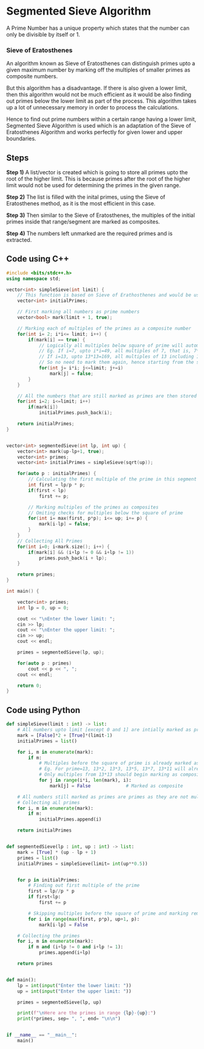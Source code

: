 # Segmented Sieve Algorithm

A Prime Number has a unique property which states that the number can only be divisible by itself or 1.

### Sieve of Eratosthenes
An algorithm known as Sieve of Eratosthenes can distinguish primes upto a given maximum number by marking off the multiples of smaller primes as composite numbers.

But this algorithm has a disadvantage.
If there is also given a lower limit, then this algorithm would not be much efficient as it would be also finding out primes below the lower limit as part of the process.
This algorithm takes up a lot of unnecessary memory in order to process the calculations.


Hence to find out prime numbers within a certain range having a lower limit, Segmented Sieve Algorithm is used which is an adaptation of the Sieve of Eratosthenes Algorithm and works perfectly for given lower and upper boundaries.


## Steps
**Step 1)** A list/vector is created which is going to store all primes upto the root of the higher limit. This is because primes after the root of the higher limit would not be used for determining the primes in the given range.

**Step 2)** The list is filled with the inital primes, using the Sieve of Eratosthenes method, as it is the most efficient in this case.

**Step 3)** Then similar to the Sieve of Eratosthenes, the multiples of the initial primes inside that range/segment are marked as composites.

**Step 4)** The numbers left unmarked are the required primes and is extracted.


## Code using C++
```cpp
#include <bits/stdc++.h>
using namespace std;

vector<int> simpleSieve(int limit) {
    // This function is based on Sieve of Erathosthenes and would be used to get the initial prime numbers
    vector<int> initialPrimes;

    // First marking all numbers as prime numbers
    vector<bool> mark(limit + 1, true);

    // Marking each of multiples of the primes as a composite number
    for(int i= 2; i*i<= limit; i++) {
        if(mark[i] == true) {
            // Logically all multiples below square of prime will automatically be marked as multiples of smaller primes,
            // Eg. If i=7, upto i*i=49, all multiples of 7, that is, 7*2, 7*3... are already marked by 2, 3 and so on.
            // If i=13, upto 13*13=169, all multiples of 13 including 13*11, 13*7, 13*2, etc are all marked as the multiples of smaller primes.
            // So no need to mark them again, hence starting from the square of the prime...
            for(int j= i*i; j<=limit; j+=i)
                mark[j] = false;
        }
    }

    // All the numbers that are still marked as primes are then stored inside the primes vector while omiting 0 and 1
    for(int i=2; i<=limit; i++)
        if(mark[i])
            initialPrimes.push_back(i);

    return initialPrimes;
}


vector<int> segmentedSieve(int lp, int up) {
    vector<int> mark(up-lp+1, true);
    vector<int> primes;
    vector<int> initialPrimes = simpleSieve(sqrt(up));

    for(auto p : initialPrimes) {
        // Calculating the first multiple of the prime in this segment
        int first = lp/p * p;
        if(first < lp)
            first += p;

        // Marking multiples of the primes as composites
        // Omiting checks for multiples below the square of prime
        for(int i= max(first, p*p); i<= up; i+= p) {
            mark[i-lp] = false;
        }
    }
    // Collecting All Primes
    for(int i=0; i<mark.size(); i++) {
        if(mark[i] && (i+lp != 0 && i+lp != 1))
            primes.push_back(i + lp);
    }

    return primes;
}

int main() {

    vector<int> primes;
    int lp = 0, up = 0;

    cout << "\nEnter the lower limit: ";
    cin >> lp;
    cout << "\nEnter the upper limit: ";
    cin >> up;
    cout << endl;

    primes = segmentedSieve(lp, up);

    for(auto p : primes)
        cout << p << ", ";
    cout << endl;

    return 0;
}
```

## Code using Python
```python
def simpleSieve(limit : int) -> list:
    # All numbers upto limit [except 0 and 1] are intially marked as primes
    mark = [False]*2 + [True]*(limit-1)
    initialPrimes = list()

    for i, m in enumerate(mark):
        if m:
            # Multiples before the square of prime is already marked as multiples of smaller primes
            # Eg. For prime=13, 13*2, 13*3, 13*5, 13*7, 13*11 will already be marked as multiples of 2, 3, 5, 7, 11 respectively
            # Only multiples from 13*13 should begin marking as composites
            for j in range(i*i, len(mark), i):
                mark[j] = False             # Marked as composite

    # All numbers still marked as primes are primes as they are not multiples of any other primes numbers
    # Collecting aLl primes
    for i, m in enumerate(mark):
        if m:
            initialPrimes.append(i)

    return initialPrimes


def segmentedSieve(lp : int, up : int) -> list:
    mark = [True] * (up - lp + 1)
    primes = list()
    initialPrimes = simpleSieve(limit= int(up**0.5))


    for p in initialPrimes:
        # Finding out first multiple of the prime
        first = lp//p * p
        if first<lp:
            first += p

        # Skipping multiples before the square of prime and marking remaining as composites
        for i in range(max(first, p*p), up+1, p):
            mark[i-lp] = False

    # Collecting the primes
    for i, m in enumerate(mark):
        if m and (i+lp != 0 and i+lp != 1):
            primes.append(i+lp)

    return primes


def main():
    lp = int(input("Enter the lower limit: "))
    up = int(input("Enter the upper limit: "))

    primes = segmentedSieve(lp, up)

    print(f"\nHere are the primes in range {lp}-{up}:")
    print(*primes, sep= ", ", end= "\n\n")


if __name__ == "__main__":
    main()

```